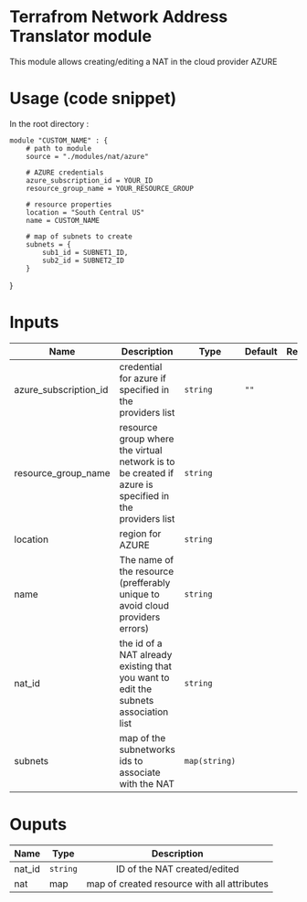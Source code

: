# Terrafrom Network Address Translator module
This module allows creating/editing a NAT in the cloud provider AZURE

# Usage (code snippet)
In the root directory : 

    module "CUSTOM_NAME" : {
        # path to module
        source = "./modules/nat/azure"
        
        # AZURE credentials
        azure_subscription_id = YOUR_ID
        resource_group_name = YOUR_RESOURCE_GROUP

        # resource properties
        location = "South Central US"
        name = CUSTOM_NAME

        # map of subnets to create
        subnets = {
            sub1_id = SUBNET1_ID,
            sub2_id = SUBNET2_ID
        }
}

# Inputs
| Name | Description | Type | Default | Required |
|------|-------------|------|---------|:--------:|
| azure_subscription_id | credential for azure if specified in the providers list | `string` | `""` | yes |
| resource_group_name | resource group where the virtual network is to be created if azure is specified in the providers list | `string` |  | yes |
| location | region for AZURE | `string` |  | yes |
| name | The name of the resource (prefferably unique to avoid cloud providers errors)  | `string` | | yes |
| nat_id | the id of a NAT already existing that you want to edit the subnets association list | `string` | | no |
| subnets | map of the subnetworks ids to associate with the NAT | `map(string)` |  | yes |

# Ouputs
| Name | Type | Description |
|------|-------------|:--------:|
| nat_id | `string` | ID of the NAT created/edited |
| nat | map | map of created resource with all attributes |
